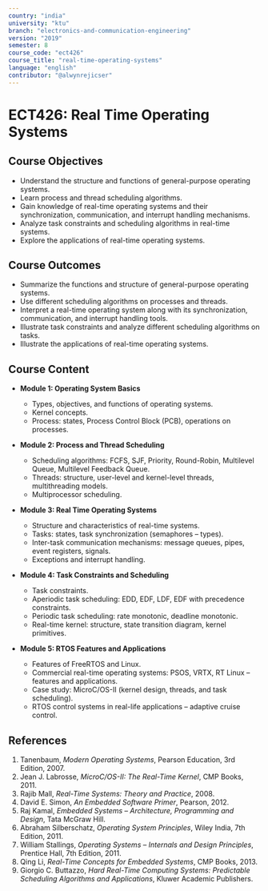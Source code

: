 ```yaml
---
country: "india"
university: "ktu"
branch: "electronics-and-communication-engineering"
version: "2019"
semester: 8
course_code: "ect426"
course_title: "real-time-operating-systems"
language: "english"
contributor: "@alwynrejicser"
---
```


# ECT426: Real Time Operating Systems

## Course Objectives

- Understand the structure and functions of general-purpose operating systems.
- Learn process and thread scheduling algorithms.
- Gain knowledge of real-time operating systems and their synchronization, communication, and interrupt handling mechanisms.
- Analyze task constraints and scheduling algorithms in real-time systems.
- Explore the applications of real-time operating systems.

## Course Outcomes

- Summarize the functions and structure of general-purpose operating systems.
- Use different scheduling algorithms on processes and threads.
- Interpret a real-time operating system along with its synchronization, communication, and interrupt handling tools.
- Illustrate task constraints and analyze different scheduling algorithms on tasks.
- Illustrate the applications of real-time operating systems.

## Course Content

- **Module 1: Operating System Basics**
  - Types, objectives, and functions of operating systems.
  - Kernel concepts.
  - Process: states, Process Control Block (PCB), operations on processes.

- **Module 2: Process and Thread Scheduling**
  - Scheduling algorithms: FCFS, SJF, Priority, Round-Robin, Multilevel Queue, Multilevel Feedback Queue.
  - Threads: structure, user-level and kernel-level threads, multithreading models.
  - Multiprocessor scheduling.

- **Module 3: Real Time Operating Systems**
  - Structure and characteristics of real-time systems.
  - Tasks: states, task synchronization (semaphores – types).
  - Inter-task communication mechanisms: message queues, pipes, event registers, signals.
  - Exceptions and interrupt handling.

- **Module 4: Task Constraints and Scheduling**
  - Task constraints.
  - Aperiodic task scheduling: EDD, EDF, LDF, EDF with precedence constraints.
  - Periodic task scheduling: rate monotonic, deadline monotonic.
  - Real-time kernel: structure, state transition diagram, kernel primitives.

- **Module 5: RTOS Features and Applications**
  - Features of FreeRTOS and Linux.
  - Commercial real-time operating systems: PSOS, VRTX, RT Linux – features and applications.
  - Case study: MicroC/OS-II (kernel design, threads, and task scheduling).
  - RTOS control systems in real-life applications – adaptive cruise control.

## References

1. Tanenbaum, *Modern Operating Systems*, Pearson Education, 3rd Edition, 2007.  
2. Jean J. Labrosse, *MicroC/OS-II: The Real-Time Kernel*, CMP Books, 2011.  
3. Rajib Mall, *Real-Time Systems: Theory and Practice*, 2008.  
4. David E. Simon, *An Embedded Software Primer*, Pearson, 2012.  
5. Raj Kamal, *Embedded Systems – Architecture, Programming and Design*, Tata McGraw Hill.  
6. Abraham Silberschatz, *Operating System Principles*, Wiley India, 7th Edition, 2011.  
7. William Stallings, *Operating Systems – Internals and Design Principles*, Prentice Hall, 7th Edition, 2011.  
8. Qing Li, *Real-Time Concepts for Embedded Systems*, CMP Books, 2013.  
9. Giorgio C. Buttazzo, *Hard Real-Time Computing Systems: Predictable Scheduling Algorithms and Applications*, Kluwer Academic Publishers.  
